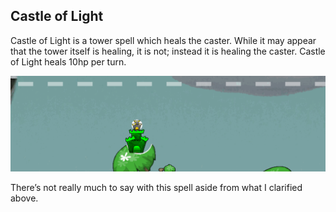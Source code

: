 ## Castle of Light


Castle of Light is a tower spell which heals the caster. While it may appear that the tower itself is healing, it is not; instead it is healing the caster. Castle of Light heals 10hp per turn.


![castle1](https://raw.githubusercontent.com/1IlIl/wikidata/main/overlight/gifs/castle.gif)


There’s not really much to say with this spell aside from what I clarified above.


